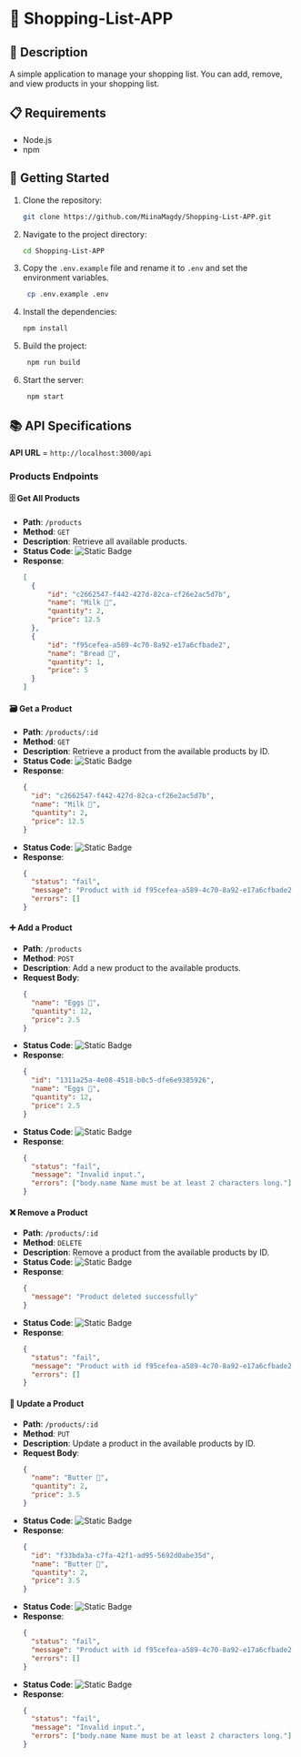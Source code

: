 # 🛒 Shopping-List-APP

## 📄 Description

A simple application to manage your shopping list. You can add, remove, and view products in your shopping list.

## 📋 Requirements

- Node.js
- npm

## 🚀 Getting Started

1. Clone the repository:
   ```sh
   git clone https://github.com/MiinaMagdy/Shopping-List-APP.git
   ```
2. Navigate to the project directory:
   ```sh
   cd Shopping-List-APP
   ```
3. Copy the `.env.example` file and rename it to `.env` and set the environment variables.
   ```sh
    cp .env.example .env
   ```
4. Install the dependencies:
   ```sh
   npm install
   ```
5. Build the project:
   ```sh
    npm run build
   ```
6. Start the server:
   ```sh
    npm start
   ```

## 📚 API Specifications

**API URL** = `http://localhost:3000/api`

### Products Endpoints

#### 🗄️ Get All Products

- **Path**: `/products`
- **Method**: `GET`
- **Description**: Retrieve all available products.
- **Status Code**: ![Static Badge](<https://img.shields.io/badge/200-a?style=plastic&color=rgb(55%2C%20239%2C%200)>)
- **Response**:
  ```json
  [
  	{
  		"id": "c2662547-f442-427d-82ca-cf26e2ac5d7b",
  		"name": "Milk 🥛",
  		"quantity": 2,
  		"price": 12.5
  	},
  	{
  		"id": "f95cefea-a589-4c70-8a92-e17a6cfbade2",
  		"name": "Bread 🍞",
  		"quantity": 1,
  		"price": 5
  	}
  ]
  ```

#### 🗃️ Get a Product

- **Path**: `/products/:id`
- **Method**: `GET`
- **Description**: Retrieve a product from the available products by ID.
- **Status Code**: ![Static Badge](<https://img.shields.io/badge/200-a?style=plastic&color=rgb(55%2C%20239%2C%200)>)
- **Response**:
  ```json
  {
  	"id": "c2662547-f442-427d-82ca-cf26e2ac5d7b",
  	"name": "Milk 🥛",
  	"quantity": 2,
  	"price": 12.5
  }
  ```
- **Status Code**: ![Static Badge](<https://img.shields.io/badge/404-a?style=plastic&color=rgb(239%2C%2055%2C%200)>)
- **Response**:
  ```json
  {
  	"status": "fail",
  	"message": "Product with id f95cefea-a589-4c70-8a92-e17a6cfbade2 not found",
  	"errors": []
  }
  ```

#### ➕ Add a Product

- **Path**: `/products`
- **Method**: `POST`
- **Description**: Add a new product to the available products.
- **Request Body**:
  ```json
  {
  	"name": "Eggs 🥚",
  	"quantity": 12,
  	"price": 2.5
  }
  ```
- **Status Code**: ![Static Badge](<https://img.shields.io/badge/201-a?style=plastic&color=rgb(55%2C%20239%2C%200)>)
- **Response**:
  ```json
  {
  	"id": "1311a25a-4e08-4518-b0c5-dfe6e9385926",
  	"name": "Eggs 🥚",
  	"quantity": 12,
  	"price": 2.5
  }
  ```
- **Status Code**: ![Static Badge](<https://img.shields.io/badge/422-a?style=plastic&color=rgb(239%2C%2055%2C%200)>)
- **Response**:
  ```json
  {
  	"status": "fail",
  	"message": "Invalid input.",
  	"errors": ["body.name Name must be at least 2 characters long."]
  }
  ```

#### ❌ Remove a Product

- **Path**: `/products/:id`
- **Method**: `DELETE`
- **Description**: Remove a product from the available products by ID.
- **Status Code**: ![Static Badge](<https://img.shields.io/badge/204-a?style=plastic&color=rgb(55%2C%20239%2C%200)>)
- **Response**:
  ```json
  {
  	"message": "Product deleted successfully"
  }
  ```
- **Status Code**: ![Static Badge](<https://img.shields.io/badge/404-a?style=plastic&color=rgb(239%2C%2055%2C%200)>)
- **Response**:
  ```json
  {
  	"status": "fail",
  	"message": "Product with id f95cefea-a589-4c70-8a92-e17a6cfbade2 not found",
  	"errors": []
  }
  ```

#### 🔄 Update a Product

- **Path**: `/products/:id`
- **Method**: `PUT`
- **Description**: Update a product in the available products by ID.
- **Request Body**:
  ```json
  {
  	"name": "Butter 🧈",
  	"quantity": 2,
  	"price": 3.5
  }
  ```
- **Status Code**: ![Static Badge](<https://img.shields.io/badge/200-a?style=plastic&color=rgb(55%2C%20239%2C%200)>)
- **Response**:
  ```json
  {
  	"id": "f33bda3a-c7fa-42f1-ad95-5692d0abe35d",
  	"name": "Butter 🧈",
  	"quantity": 2,
  	"price": 3.5
  }
  ```
- **Status Code**: ![Static Badge](<https://img.shields.io/badge/404-a?style=plastic&color=rgb(239%2C%2055%2C%200)>)
- **Response**:
  ```json
  {
  	"status": "fail",
  	"message": "Product with id f95cefea-a589-4c70-8a92-e17a6cfbade2 not found",
  	"errors": []
  }
  ```
- **Status Code**: ![Static Badge](<https://img.shields.io/badge/422-a?style=plastic&color=rgb(239%2C%2055%2C%200)>)
- **Response**:
  ```json
  {
  	"status": "fail",
  	"message": "Invalid input.",
  	"errors": ["body.name Name must be at least 2 characters long."]
  }
  ```
